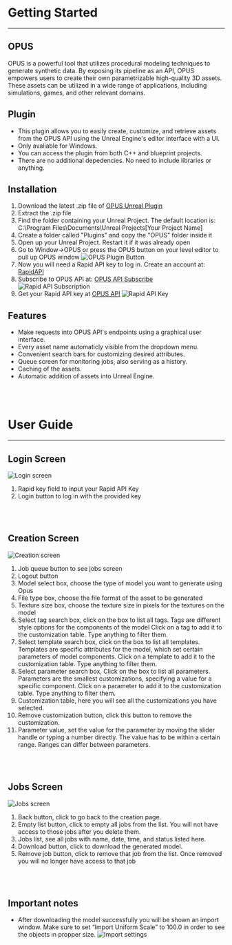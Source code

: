 # Getting Started

---

## OPUS

OPUS is a powerful tool that utilizes procedural modeling techniques to generate synthetic data. By exposing its pipeline as an API, OPUS empowers users to create their own parametrizable high-quality 3D assets. These assets can be utilized in a wide range of applications, including simulations, games, and other relevant domains.

## Plugin

* This plugin allows you to easily create, customize, and retrieve assets from the OPUS API using the Unreal Engine's editor interface with a UI.
* Only avaliable for Windows.
* You can access the plugin from both C++ and blueprint projects.
* There are no additional depedencies. No need to include libraries or anything.

## Installation

1. Download the latest .zip file of [OPUS Unreal Plugin](https://github.com/capoomgit/opus-ue5-plugin/releases)
2. Extract the .zip file
3. Find the folder containing your Unreal Project. The default location is:
    C:\Program Files\Documents\Unreal Projects\[Your Project Name]
4. Create a folder called "Plugins" and copy the "OPUS" folder inside it
5. Open up your Unreal Project. Restart it if it was already open
6. Go to Window->OPUS or press the OPUS button on your level editor to pull up OPUS window
![OPUS Plugin Button](/ReadmeAssets/UnrealPluginButton.png "OPUS plugin button")
7. Now you will need a Rapid API key to log in. Create an account at: [RapidAPI](https://rapidapi.com/)
8. Subscribe to OPUS API at: [OPUS API Subscribe](https://rapidapi.com/genel-gi78OM1rB/api/opus5/pricing)
![Rapid API Subscription](/ReadmeAssets/RapidAPISubscribe.png "Rapid API Subscription")
9. Get your Rapid API key at [OPUS API](https://rapidapi.com/genel-gi78OM1rB/api/opus5)
![Rapid API Key](/ReadmeAssets/RapidAPIKey.png "Rapid API Key")


## Features

* Make requests into OPUS API's endpoints using a graphical user interface.
* Every asset name automaticly visible from the dropdown menu.
* Convenient search bars for customizing desired attributes.
* Queue screen for monitoring jobs, also serving as a history.
* Caching of the assets.
* Automatic addition of assets into Unreal Engine.

<br><br>

# User Guide

---

## Login Screen

![Login screen](/ReadmeAssets/UnrealLoginScreen.png "Login Screen")
1. Rapid key field to input your Rapid API Key
2. Login button to log in with the provided key

<br><br>

## Creation Screen

![Creation screen](/ReadmeAssets/UnrealCreationScreen.png "Creation Screen")

1. Job queue button to see jobs screen
2. Logout button
3. Model select box, choose the type of model you want to generate using Opus
4. File type box, choose the file format of the asset to be generated
5. Texture size box, choose the texture size in pixels for the textures on the model
6. Select tag search box, click on the box to list all tags. Tags are different style options for the components of the model Click on a tag to add it to the customization table. Type anything to filter them.
7. Select template search box, click on the box to list all templates. Templates are specific attributes for the model, which set certain parameters of model components. Click on a template to add it to the customization table. Type anything to filter them.
8. Select parameter search box, Click on the box to list all parameters. Parameters are the smallest customizations, specifying a value for a specific component. Click on a parameter to add it to the customization table. Type anything to filter them.
9. Customization table, here you will see all the customizations you have selected.
10. Remove customization button, click this button to remove the customization.
11. Parameter value, set the value for the parameter by moving the slider handle or typing a number directly. The value has to be within a certain range. Ranges can differ between parameters.

<br><br>

## Jobs Screen

![Jobs screen](/ReadmeAssets/UnrealJobsScreen.png "Jobs Screen")

1. Back button, click to go back to the creation page.
2. Empty list button, click to empty all jobs from the list. You will not have access to those jobs after you delete them.
3. Jobs list, see all jobs with name, date, time, and status listed here.
4. Download button, click to download the generated model.
5. Remove job button, click to remove that job from the list. Once removed you will no longer have access to that job

<br><br>

## Important notes
- After downloading the model successfully you will be shown an import window. Make sure to set “Import Uniform Scale” to 100.0 in order to see the objects ın propper size.
![Import settings](/ReadmeAssets/UnrealImportSettings.png "Import settings")